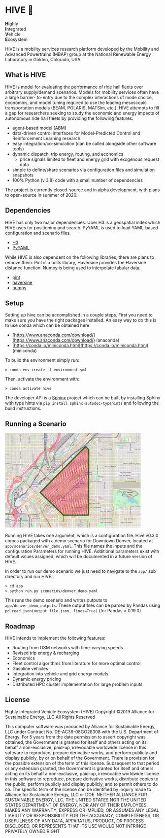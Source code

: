 # HIVE :honeybee:

**H**ighly  
**I**ntegrated  
**V**ehicle  
**E**cosystem  
  
HIVE is a mobility services research platform developed by the Mobility and Advanced Powertrains (MBAP) group at
the National Renewable Energy Laboratory in Golden, Colorado, USA.

## What is HIVE

HIVE is model for evaluating the performance of ride hail fleets over
arbitrary supply/demand scenarios. Models for mobility services often have a large barrier-
to-entry due to the complex interactions of mode choice, economics, and model tuning required
to use the leading mesoscopic transportation models (BEAM, POLARIS, MATSim, etc.). HIVE attempts
to fill a gap for researchers seeking to study the economic and energy impacts of autonomous
ride hail fleets by providing the following features:

- agent-based model (ABM)
- data-driven control interfaces for Model-Predicted Control and Reinforcement Learning research
- easy integration/co-simulation (can be called alongside other software tools)
- dynamic dispatch, trip energy, routing, and economics
    - price signals limited to fleet and energy grid with exogenous request data
- simple to define/share scenarios via configuration files and simulation snapshots
- 100% Python (v 3.8) code with a small number of dependencies

The project is currently closed-source and in alpha development, with plans to open-source in summer of 2020.

## Dependencies

HIVE has only two major dependencies. Uber H3 is a geospatial index which HIVE uses for
positioning and search. PyYAML is used to load YAML-based configuration and scenario files.

- [H3](https://github.com/uber/h3)
- [PyYAML](https://github.com/yaml/pyyaml)

While HIVE is also dependent on the following libraries, there are plans to remove them.
Pint is a units library, Haversine provides the Haversine distance function. Numpy is being
used to interpolate tabular data.  

- [pint](https://pint.readthedocs.io/en/0.10/)
- [haversine](https://github.com/mapado/haversine)
- [numpy](https://www.numpy.org/)

## Setup

Setting up hive can be accomplished in a couple steps. First you need to 
make sure you have the right packages installed. An easy way to do this 
is to use conda which can be obtained here:

- [https://www.anaconda.com/download/](https://www.anaconda.com/download/) (anaconda)
- [https://conda.io/miniconda.html](https://conda.io/miniconda.html) (miniconda)

To build the environment simply run:

    > conda env create -f environment.yml
    
Then, activate the environment with:

    > conda activate hive
    
The developer API is a [Sphinx](http://www.sphinx-doc.org/en/master/) project which can be built by installing 
Sphinx with type hints via `pip install sphinx-autodoc-typehints` and following the build instructions.

## Running a Scenario

![Map of Denver Downtown](app/scenarios/denver_demo.jpg?raw=true)

Running HIVE takes one argument, which is a configuration file. Hive v0.3.0 comes packaged with a demo scenario 
for Downtown Denver, located at `app/scenarios/denver_demo.yaml`. This file names the inputs and the configuration
Parameters for running HIVE. Additional parameters exist with default values assigned, which will be documented in 
a future version of HIVE.

In order to run our demo scenario we just need to navigate to the `app/` sub directory and run HIVE:

    > cd app
    > python run.py scenarios/denver_demo.yaml

This runs the demo scenario and writes outputs to `app/denver_demo_outputs`. These output files can be parsed 
by Pandas using `pd.read_json(output_file.json, lines=True)` (for Pandas > 0.19.0).

## Roadmap

HIVE intends to implement the following features:

- Routing from OSM networks with time-varying speeds
- Revised trip energy & recharging
- Economics
- Fleet control algorithms from literature for more optimal control
- Gasoline vehicles
- Integration into vehicle and grid energy models
- Dynamic energy pricing
- Distributed HPC cluster implementation for large problem inputs

## License

Highly Integrated Vehicle Ecosystem (HIVE)  Copyright ©2019   Alliance for Sustainable Energy, LLC All Rights Reserved

This computer software was produced by Alliance for Sustainable Energy, LLC under Contract No. DE-AC36-08GO28308 with
the U.S. Department of Energy. For 5 years from the date permission to assert copyright was obtained, the Government is
granted for itself and others acting on its behalf a non-exclusive, paid-up, irrevocable worldwide license in this
software to reproduce, prepare derivative works, and perform publicly and display publicly, by or on behalf of the
Government. There is provision for the possible extension of the term of this license.
Subsequent to that period or any extension granted, the Government is granted for itself and others acting on its
behalf a non-exclusive, paid-up, irrevocable worldwide license in this software to reproduce, prepare derivative works,
distribute copies to the public, perform publicly and display publicly, and to permit others to do so. The specific
term of the license can be identified by inquiry made to Alliance for Sustainable Energy, LLC or DOE. NEITHER ALLIANCE
FOR SUSTAINABLE ENERGY, LLC, THE UNITED STATES NOR THE UNITED STATES DEPARTMENT OF ENERGY, NOR ANY OF THEIR EMPLOYEES,
MAKES ANY WARRANTY, EXPRESS OR IMPLIED, OR ASSUMES ANY LEGAL LIABILITY OR RESPONSIBILITY FOR THE ACCURACY, COMPLETENESS,
OR USEFULNESS OF ANY DATA, APPARATUS, PRODUCT, OR PROCESS DISCLOSED, OR REPRESENTS THAT ITS USE WOULD NOT INFRINGE
PRIVATELY OWNED RIGHT